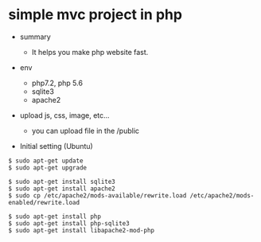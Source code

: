 # simple mvc project in php

* summary
  * It helps you make php website fast.

* env
  * php7.2, php 5.6
  * sqlite3
  * apache2

* upload js, css, image, etc...
   * you can upload file in the /public
 
* Initial setting (Ubuntu)
~~~
$ sudo apt-get update
$ sudo apt-get upgrade

$ sudo apt-get install sqlite3
$ sudo apt-get install apache2
$ sudo cp /etc/apache2/mods-available/rewrite.load /etc/apache2/mods-enabled/rewrite.load

$ sudo apt-get install php
$ sudo apt-get install php-sqlite3
$ sudo apt-get install libapache2-mod-php
~~~
